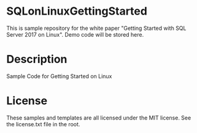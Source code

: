 # SQLonLinuxGettingStarted

This is sample repository for the white paper "Getting Started with SQL Server 2017 on Linux". Demo code will be stored here. 

# Description

Sample Code for Getting Started on Linux

# License

These samples and templates are all licensed under the MIT license. See the license.txt file in the root.
